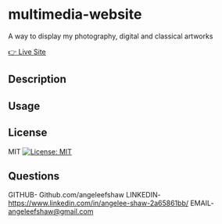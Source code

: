   # multimedia-website
  
  A way to display my photography, digital and classical artworks 
 
  [:point_right: Live Site  ](https://angeleefshaw.github.io/fullstack-portfolio/ "Fullstack Portfolio")

  ## Description 

  ## Usage

  ## License
  MIT [![License: MIT](https://img.shields.io/badge/License-MIT-yellow.svg)](https://opensource.org/licenses/MIT)

  ## Questions
  GITHUB- Github.com/angeleefshaw
  LINKEDIN-  https://www.linkedin.com/in/angelee-shaw-2a65861bb/
  EMAIL- angeleefshaw@gmail.com
  
